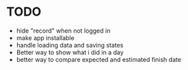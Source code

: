 # TODO

- hide "record" when not logged in
- make app installable
- handle loading data and saving states
- Better way to show what i did in a day
- better way to compare expected and estimated finish date

